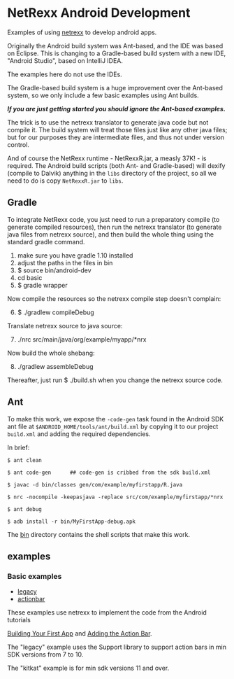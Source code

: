 NetRexx Android Development
==========

Examples of using [netrexx](http://www.netrexx.org/) to develop
android apps.

Originally the Android build system was Ant-based, and the IDE was
based on Eclipse.  This is changing to a Gradle-based build system
with a new IDE, "Android Studio", based on IntelliJ IDEA.

The examples here do not use the IDEs.

The Gradle-based build system is a huge improvement over the Ant-based
system, so we only include a few basic examples using Ant builds.

**_If you are just getting started you should ignore the Ant-based examples._**

The trick is to use the netrexx translator to generate java code but
not compile it.  The build system will treat those files just like any
other java files; but for our purposes they are intermediate files,
and thus not under version control.

And of course the NetRexx runtime - NetRexxR.jar, a measly 37K! - is
required.  The Android build scripts (both Ant- and Gradle-based) will
dexify (compile to Dalvik) anything in the `libs` directory of the
project, so all we need to do is copy `NetRexxR.jar` to `libs`.

## Gradle

To integrate NetRexx code, you just need to run a preparatory
compile (to generate compiled resources), then run the netrexx translator (to generate java files from netrexx source), and then build the whole thing using the standard gradle command.

1.  make sure you have gradle 1.10 installed
2.  adjust the paths in the files in bin
3.  $ source bin/android-dev
4.  cd basic
5.  $ gradle wrapper

Now compile the resources so the netrexx compile step doesn't complain:

6.  $ ./gradlew compileDebug

Translate netrexx source to java source:

7.  ./nrc src/main/java/org/example/myapp/*nrx

Now build the whole shebang:

8.  ./gradlew assembleDebug

Thereafter, just run $ ./build.sh when you change the netrexx source code.

## Ant

To make this work, we expose the `-code-gen` task found in the
Android SDK ant file at `$ANDROID_HOME/tools/ant/build.xml` by copying
it to our project `build.xml` and adding the required dependencies.

  In brief:

```
$ ant clean

$ ant code-gen      ## code-gen is cribbed from the sdk build.xml

$ javac -d bin/classes gen/com/example/myfirstapp/R.java

$ nrc -nocompile -keepasjava -replace src/com/example/myfirstapp/*nrx

$ ant debug

$ adb install -r bin/MyFirstApp-debug.apk
```

The [bin](bin) directory contains the shell scripts that make this work.

## examples

### Basic examples

* [legacy](legacy)
* [actionbar](actionbar)

These examples use netrexx to implement the code from the Android
tutorials

[Building Your First App](http://developer.android.com/training/basics/firstapp/index.html)
and
[Adding the Action Bar](http://developer.android.com/training/basics/actionbar/index.html).

The "legacy" example uses the Support library to support action bars
in min SDK versions from 7 to 10.

The "kitkat" example is for min sdk versions 11 and over.

